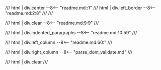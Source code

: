 <style>
  h1 {
    display: none;
  }
</style>

[//]: <> (Idea from sebpretzer comment: https://github.com/squidfunk/mkdocs-material/issues/6845#issuecomment-2192879200)

/// html | div.center
--8<-- "readme.md::1"
/// html | div.left_border
--8<-- "readme.md:2:8"
///
///

/// html | div.clear
--8<-- "readme.md:9:9"
///

/// html | div.indented_paragraphs
--8<-- "readme.md:10:59"
///

/// html | div.left_column
--8<-- "readme.md:60:"
///

/// html | div.right_column
--8<-- "parse_dont_validate.md"
///

/// html | div.clear
///

